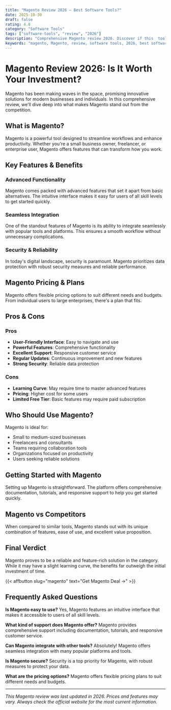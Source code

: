```yaml
---
title: "Magento Review 2026 – Best Software Tools?"
date: 2025-10-30
draft: false
rating: 4.8
category: "Software Tools"
tags: ["software-tools", "review", "2026"]
description: "Comprehensive Magento review 2026. Discover if this  tool is the best choice for your needs."
keywords: "magento, Magento, review, software tools, 2026, best software tools"
---
```


# Magento Review 2026: Is It Worth Your Investment?

Magento has been making waves in the  space, promising innovative solutions for modern businesses and individuals. In this comprehensive review, we'll dive deep into what makes Magento stand out from the competition.

## What is Magento?

Magento is a powerful  tool designed to streamline workflows and enhance productivity. Whether you're a small business owner, freelancer, or enterprise user, Magento offers features that can transform how you work.

## Key Features & Benefits

### Advanced Functionality
Magento comes packed with advanced features that set it apart from basic alternatives. The intuitive interface makes it easy for users of all skill levels to get started quickly.

### Seamless Integration
One of the standout features of Magento is its ability to integrate seamlessly with popular tools and platforms. This ensures a smooth workflow without unnecessary complications.

### Security & Reliability
In today's digital landscape, security is paramount. Magento prioritizes data protection with robust security measures and reliable performance.

## Magento Pricing & Plans

Magento offers flexible pricing options to suit different needs and budgets. From individual users to large enterprises, there's a plan that fits.

## Pros & Cons

### Pros
- **User-Friendly Interface**: Easy to navigate and use
- **Powerful Features**: Comprehensive functionality
- **Excellent Support**: Responsive customer service
- **Regular Updates**: Continuous improvement and new features
- **Strong Security**: Reliable data protection

### Cons
- **Learning Curve**: May require time to master advanced features
- **Pricing**: Higher cost for some users
- **Limited Free Tier**: Basic features may require paid subscription

## Who Should Use Magento?

Magento is ideal for:
- Small to medium-sized businesses
- Freelancers and consultants
- Teams requiring collaboration tools
- Organizations focused on productivity
- Users seeking reliable  solutions

## Getting Started with Magento

Setting up Magento is straightforward. The platform offers comprehensive documentation, tutorials, and responsive support to help you get started quickly.

## Magento vs Competitors

When compared to similar tools, Magento stands out with its unique combination of features, ease of use, and excellent value proposition.

## Final Verdict

Magento proves to be a reliable and feature-rich solution in the  category. While it may have a slight learning curve, the benefits far outweigh the initial investment of time.

{{< affbutton slug="magento" text="Get Magento Deal →" >}}

## Frequently Asked Questions

**Is Magento easy to use?**
Yes, Magento features an intuitive interface that makes it accessible to users of all skill levels.

**What kind of support does Magento offer?**
Magento provides comprehensive support including documentation, tutorials, and responsive customer service.

**Can Magento integrate with other tools?**
Absolutely! Magento offers seamless integration with many popular platforms and tools.

**Is Magento secure?**
Security is a top priority for Magento, with robust measures to protect your data.

**What are the pricing options?**
Magento offers flexible pricing plans to suit different needs and budgets.

---

*This Magento review was last updated in 2026. Prices and features may vary. Always check the official website for the most current information.*
